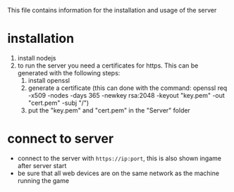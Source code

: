 This file contains information for the installation and usage of the server
# installation
1. install nodejs
2. to run the server you need a certificates for https. This can be generated with the following steps:
    1. install openssl
    2. generate a certificate (this can done with the command: openssl req -x509 -nodes -days 365 -newkey rsa:2048 -keyout "key.pem" -out "cert.pem" -subj "/")
    3. put the "key.pem" and "cert.pem" in the "Server" folder

# connect to server
- connect to the server with ``https://ip:port``, this is also shown ingame after server start
- be sure that all web devices are on the same network as the machine running the game